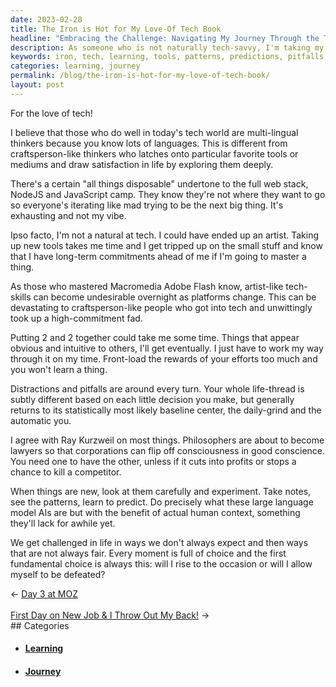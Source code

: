 ```yaml
---
date: 2023-02-28
title: The Iron is Hot for My Love-Of Tech Book
headline: "Embracing the Challenge: Navigating My Journey Through the Tech World."
description: As someone who is not naturally tech-savvy, I'm taking my time to learn the tools, patterns, and predictions of the tech world. I'm aware of the potential pitfalls, but I'm embracing the challenge and making the most of every moment. Join me as I navigate my journey of learning and growing in the tech world.
keywords: iron, tech, learning, tools, patterns, predictions, pitfalls, challenge, journey, embrace, navigate, growing, natural, understand, rise, occasion, defeated, making, moment
categories: learning, journey
permalink: /blog/the-iron-is-hot-for-my-love-of-tech-book/
layout: post
---
```



For the love of tech!

I believe that those who do well in today's tech world are multi-lingual thinkers because you know lots of languages. This is different from craftsperson-like thinkers who latches onto particular favorite tools or mediums and draw satisfaction in life by exploring them deeply.

There's a certain "all things disposable" undertone to the full web stack, NodeJS and JavaScript camp. They know they're not where they want to go so everyone's iterating like mad trying to be the next big thing. It's exhausting and not my vibe.

Ipso facto, I'm not a natural at tech. I could have ended up an artist. Taking up new tools takes me time and I get tripped up on the small stuff and know that I have long-term commitments ahead of me if I'm going to master a thing.

As those who mastered Macromedia Adobe Flash know, artist-like tech-skills can become  undesirable overnight as platforms change. This can be devastating to craftsperson-like people who got into tech and unwittingly took up a high-commitment fad.

Putting 2 and 2 together could take me some time. Things that appear obvious and intuitive to others, I'll get eventually. I just have to work my way through it on my time. Front-load the rewards of your efforts too much and you won't learn a thing.

Distractions and pitfalls are around every turn. Your whole life-thread is subtly different based on each little decision you make, but generally returns to its statistically most likely baseline center, the daily-grind and the automatic you.

I agree with Ray Kurzweil on most things. Philosophers are about to become lawyers so that corporations can flip off consciousness in good conscience. You need one to have the other, unless if it cuts into profits or stops a chance to kill a competitor.

When things are new, look at them carefully and experiment. Take notes, see the patterns, learn to predict. Do precisely what these large language model AIs are but with the benefit of actual human context, something they'll lack for awhile yet.

We get challenged in life in ways we don't always expect and then ways that are not always fair. Every moment is full of choice and the first fundamental choice is always this: will I rise to the occasion or will I allow myself to be defeated?


<div class="post-nav"><div class="post-nav-prev"><span class="arrow">&larr;&nbsp;</span><a href="/blog/day-3-at-moz">Day 3 at MOZ</a></div> &nbsp; <div class="post-nav-next"><a href="/blog/first-day-on-new-job-i-throw-out-my-back">First Day on New Job & I Throw Out My Back!</a><span class="arrow">&nbsp;&rarr;</span></div></div>
## Categories

<ul>
<li><h4><a href='/learning/'>Learning</a></h4></li>
<li><h4><a href='/journey/'>Journey</a></h4></li></ul>